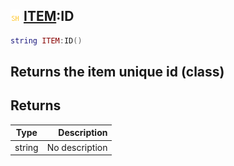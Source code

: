 ## ![shared](.gitbook/assets/shared.png) [ITEM](./home/ITEM):ID

```lua
string ITEM:ID()
```

Returns the item unique id (class)
------
## Returns

| Type   | Description |
| ------ | ----------: |
| string | No description |

